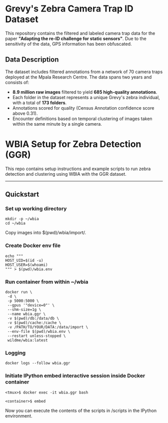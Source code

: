 # Grevy's Zebra Camera Trap ID Dataset

This repository contains the filtered and labeled camera trap data for the paper **"Adapting the re-ID challenge for static sensors"**. Due to the sensitivity of the data, GPS information has been obfuscated. 

## Data Description

The dataset includes filtered annotations from a network of 70 camera traps deployed at the Mpala Research Centre. The data spans two years and consists of:
- **8.9 million raw images** filtered to yield **685 high-quality annotations**.
- Each folder in the dataset represents a unique Grevy's zebra individual, with a total of **173 folders**. 
- Annotations scored for quality (Census Annotation confidence score above 0.31). 
- Encounter definitions based on temporal clustering of images taken within the same minute by a single camera.

# WBIA Setup for Zebra Detection (GGR)

This repo contains setup instructions and example scripts to run zebra detection and clustering using WBIA with the GGR dataset.

---

## Quickstart

### Set up working directory
```
mkdir -p ~/wbia
cd ~/wbia
```

Copy images into $(pwd)/wbia/import/. 

### Create Docker env file
```
echo """
HOST_UID=$(id -u)
HOST_USER=$(whoami)
""" > $(pwd)/wbia.env
```

### Run container from within ~/wbia
```
docker run \
 -d \
 -p 5000:5000 \
 --gpus '"device=0"' \
 --shm-size=1g \
 --name wbia.ggr \
 -v $(pwd)/db:/data/db \
 -v $(pwd)/cache:/cache \
 -v /PATH/TO/YOUR/DATA:/data/import \
 --env-file $(pwd)/wbia.env \
 --restart unless-stopped \
 wildme/wbia:latest
```

### Logging
```
docker logs --follow wbia.ggr
```

### Initiate IPython embed interactive session inside Docker container
```
<tmux>$ docker exec -it wbia.ggr bash
```

```
<container>$ embed
```

Now you can execute the contents of the scripts in /scripts in the IPython environment. 

